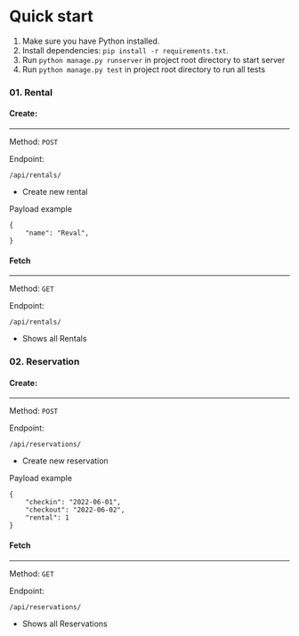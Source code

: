 # Quick start

1. Make sure you have Python installed.
2. Install dependencies: `pip install -r requirements.txt`.
3. Run `python manage.py runserver` in project root directory to start server
4. Run `python manage.py test` in project root directory to run all tests

### 01. Rental

#### Create:
---
Method: `POST`

Endpoint:

    /api/rentals/

- Create new rental

Payload example
```
{
    "name": "Reval",
}
```

#### Fetch
---
Method: `GET`

Endpoint:

    /api/rentals/

- Shows all Rentals

### 02. Reservation

#### Create:
---
Method: `POST`

Endpoint:

    /api/reservations/

- Create new reservation

Payload example
```
{
    "checkin": "2022-06-01",
    "checkout": "2022-06-02",
    "rental": 1
}
```

#### Fetch
---
Method: `GET`

Endpoint:

    /api/reservations/

- Shows all Reservations
